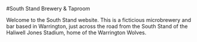 #South Stand Brewery & Taproom

Welcome to the South Stand website. This is a ficticious microbrewery and bar based in Warrington, just across the road from the South Stand of the Haliwell Jones Stadium, home of the Warrington Wolves.

